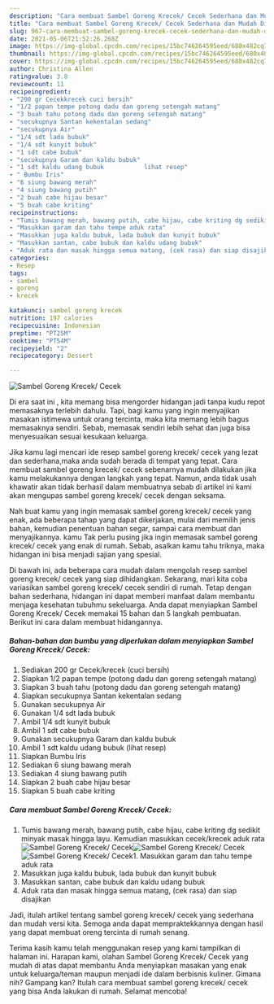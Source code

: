 ```yaml
---
description: "Cara membuat Sambel Goreng Krecek/ Cecek Sederhana dan Mudah Dibuat"
title: "Cara membuat Sambel Goreng Krecek/ Cecek Sederhana dan Mudah Dibuat"
slug: 967-cara-membuat-sambel-goreng-krecek-cecek-sederhana-dan-mudah-dibuat
date: 2021-05-06T21:52:26.268Z
image: https://img-global.cpcdn.com/recipes/15bc746264595eed/680x482cq70/sambel-goreng-krecek-cecek-foto-resep-utama.jpg
thumbnail: https://img-global.cpcdn.com/recipes/15bc746264595eed/680x482cq70/sambel-goreng-krecek-cecek-foto-resep-utama.jpg
cover: https://img-global.cpcdn.com/recipes/15bc746264595eed/680x482cq70/sambel-goreng-krecek-cecek-foto-resep-utama.jpg
author: Christina Allen
ratingvalue: 3.8
reviewcount: 11
recipeingredient:
- "200 gr Cecekkrecek cuci bersih"
- "1/2 papan tempe potong dadu dan goreng setengah matang"
- "3 buah tahu potong dadu dan goreng setengah matang"
- "secukupnya Santan kekentalan sedang"
- "secukupnya Air"
- "1/4 sdt lada bubuk"
- "1/4 sdt kunyit bubuk"
- "1 sdt cabe bubuk"
- "secukupnya Garam dan kaldu bubuk"
- "1 sdt kaldu udang bubuk           lihat resep"
- " Bumbu Iris"
- "6 siung bawang merah"
- "4 siung bawang putih"
- "2 buah cabe hijau besar"
- "5 buah cabe kriting"
recipeinstructions:
- "Tumis bawang merah, bawang putih, cabe hijau, cabe kriting dg sedikit minyak masak hingga layu. Kemudian masukkan cecek/krecek aduk rata"
- "Masukkan garam dan tahu tempe aduk rata"
- "Masukkan juga kaldu bubuk, lada bubuk dan kunyit bubuk"
- "Masukkan santan, cabe bubuk dan kaldu udang bubuk"
- "Aduk rata dan masak hingga semua matang, (cek rasa) dan siap disajikan"
categories:
- Resep
tags:
- sambel
- goreng
- krecek

katakunci: sambel goreng krecek 
nutrition: 197 calories
recipecuisine: Indonesian
preptime: "PT25M"
cooktime: "PT54M"
recipeyield: "2"
recipecategory: Dessert

---
```



![Sambel Goreng Krecek/ Cecek](https://img-global.cpcdn.com/recipes/15bc746264595eed/680x482cq70/sambel-goreng-krecek-cecek-foto-resep-utama.jpg)

Di era  saat ini , kita memang bisa mengorder hidangan jadi tanpa kudu repot memasaknya terlebih dahulu. Tapi, bagi kamu yang ingin menyajikan masakan istimewa untuk orang tercinta, maka kita memang lebih bagus memasaknya sendiri. Sebab, memasak sendiri lebih sehat dan juga bisa menyesuaikan sesuai kesukaan keluarga.

Jika kamu lagi mencari ide resep sambel goreng krecek/ cecek yang lezat dan sederhana,maka anda sudah berada di tempat yang tepat. Cara membuat sambel goreng krecek/ cecek  sebenarnya mudah dilakukan jika kamu melakukannya dengan langkah yang tepat. Namun, anda tidak usah khawatir akan tidak berhasil dalam membuatnya 
sebab di artikel ini kami akan mengupas sambel goreng krecek/ cecek dengan seksama.  



Nah buat kamu yang ingin memasak sambel goreng krecek/ cecek yang enak, ada beberapa tahap yang dapat dikerjakan, mulai dari memilih jenis bahan, kemudian penentuan bahan segar, sampai cara membuat dan menyajikannya. kamu Tak perlu pusing jika ingin memasak sambel goreng krecek/ cecek yang enak di rumah. Sebab, asalkan kamu  tahu triknya, maka hidangan ini bisa menjadi sajian yang spesial.

Di bawah ini, ada beberapa cara mudah dalam mengolah resep sambel goreng krecek/ cecek yang siap dihidangkan. Sekarang, mari kita coba variasikan sambel goreng krecek/ cecek sendiri di rumah. Tetap dengan bahan sederhana, hidangan ini dapat memberi manfaat dalam membantu menjaga kesehatan tubuhmu sekeluarga. Anda dapat menyiapkan Sambel Goreng Krecek/ Cecek memakai 15 bahan dan 5 langkah pembuatan. Berikut ini cara dalam membuat hidangannya.

<!--inarticleads1-->

##### Bahan-bahan dan bumbu yang diperlukan dalam menyiapkan Sambel Goreng Krecek/ Cecek:

1. Sediakan 200 gr Cecek/krecek (cuci bersih)
1. Siapkan 1/2 papan tempe (potong dadu dan goreng setengah matang)
1. Siapkan 3 buah tahu (potong dadu dan goreng setengah matang)
1. Siapkan secukupnya Santan kekentalan sedang
1. Gunakan secukupnya Air
1. Gunakan 1/4 sdt lada bubuk
1. Ambil 1/4 sdt kunyit bubuk
1. Ambil 1 sdt cabe bubuk
1. Gunakan secukupnya Garam dan kaldu bubuk
1. Ambil 1 sdt kaldu udang bubuk           (lihat resep)
1. Siapkan  Bumbu Iris
1. Sediakan 6 siung bawang merah
1. Sediakan 4 siung bawang putih
1. Siapkan 2 buah cabe hijau besar
1. Siapkan 5 buah cabe kriting




<!--inarticleads2-->

##### Cara membuat Sambel Goreng Krecek/ Cecek:

1. Tumis bawang merah, bawang putih, cabe hijau, cabe kriting dg sedikit minyak masak hingga layu. Kemudian masukkan cecek/krecek aduk rata
<img src="https://img-global.cpcdn.com/steps/ed124484fa65653e/160x128cq70/sambel-goreng-krecek-cecek-langkah-memasak-1-foto.jpg" alt="Sambel Goreng Krecek/ Cecek"><img src="https://img-global.cpcdn.com/steps/b3f0d1148f0d5deb/160x128cq70/sambel-goreng-krecek-cecek-langkah-memasak-1-foto.jpg" alt="Sambel Goreng Krecek/ Cecek"><img src="https://img-global.cpcdn.com/steps/fe817d03d4da3514/160x128cq70/sambel-goreng-krecek-cecek-langkah-memasak-1-foto.jpg" alt="Sambel Goreng Krecek/ Cecek">1. Masukkan garam dan tahu tempe aduk rata
1. Masukkan juga kaldu bubuk, lada bubuk dan kunyit bubuk
1. Masukkan santan, cabe bubuk dan kaldu udang bubuk
1. Aduk rata dan masak hingga semua matang, (cek rasa) dan siap disajikan




Jadi, itulah artikel tentang  sambel goreng krecek/ cecek  yang sederhana dan mudah versi kita. Semoga anda dapat mempraktekkannya dengan hasil yang dapat membuat oreng tercinta di rumah senang. 

Terima kasih kamu telah menggunakan resep yang kami tampilkan di halaman ini. Harapan kami, olahan  Sambel Goreng Krecek/ Cecek yang mudah di atas dapat membantu Anda menyiapkan masakan yang enak untuk keluarga/teman maupun menjadi ide dalam berbisnis kuliner. Gimana nih? Gampang kan? Itulah cara membuat sambel goreng krecek/ cecek yang bisa Anda lakukan di rumah. Selamat mencoba!

